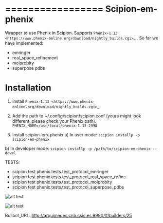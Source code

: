 =================
Scipion-em-phenix
=================

Wrapper to use Phenix in Scipion. Supports `Phenix-1.13 <https://www.phenix-online.org/download/nightly_builds.cgi>`_ . So far we have implemented:

  * emringer
  * real_space_refinement
  * molprobity
  * superpose pdbs

Installation
============

1. Install `Phenix-1.13 <https://www.phenix-online.org/download/nightly_builds.cgi>`_

2. Add the path to ~/.config/scipion/scipion.conf (yours might look different, please check your Phenix path).
   ``PHENIX_HOME=/usr/local/phenix-1.13-2998``
   
3. Install scipion-em-phenix
  a) In user mode: 
  ``scipion installp -p scipion-em-phenix``

  b) In developer mode: 
  ``scipion installp -p /path/to/scipion-em-phenix --devel``
  
  TESTS:
  
  * scipion test phenix.tests.test_protocol_emringer
  * scipion test phenix.tests.test_protocol_real_space_refine
  * scipion test phenix.tests.test_protocol_molprobity
  * scipion test phenix.tests.test_protocol_superpose_pdbs

  
![alt text](http://arquimedes.cnb.csic.es:9980/badges/phenix_devel.svg)


![alt text](http://arquimedes.cnb.csic.es:9980/badges/ccp4_devel.svg)


Builbot_URL: http://arquimedes.cnb.csic.es:9980/#/builders/25
  
  

